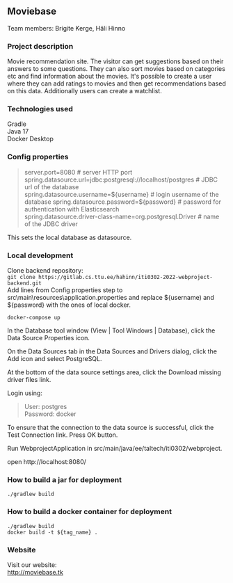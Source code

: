 ## Moviebase
Team members: Brigite Kerge, Häli Hinno  
### Project description
Movie recommendation site. The visitor can get suggestions based on their answers to some questions. They can also sort movies based on categories etc and find information about the movies. It's possible to create a user where they can add ratings to movies and then get recommendations based on this data. Additionally users can create a watchlist. 
### Technologies used
Gradle  
Java 17   
Docker Desktop

### Config properties
>server.port=8080  # server HTTP port  
spring.datasource.url=jdbc:postgresql://localhost/postgres  # JDBC url of the database   
spring.datasource.username=${username}  # login username of the database  
spring.datasource.password=${password}  #  password for authentication with Elasticsearch  
spring.datasource.driver-class-name=org.postgresql.Driver  #  name of the JDBC driver  

This sets the local database as datasource.
### Local development
Clone backend repository:  
`git clone https://gitlab.cs.ttu.ee/hahinn/iti0302-2022-webproject-backend.git`  
Add lines from Config properties step to src\main\resources\application.properties and replace ${username) and ${password} with the ones of local docker.

`docker-compose up`

In the Database tool window (View | Tool Windows | Database), click the Data Source Properties icon.

On the Data Sources tab in the Data Sources and Drivers dialog, click the Add icon and select PostgreSQL.

At the bottom of the data source settings area, click the Download missing driver files link.

Login using:  
>User: postgres   
Password: docker

To ensure that the connection to the data source is successful, click the Test Connection link.
Press OK button.  

Run WebprojectApplication in src/main/java/ee/taltech/iti0302/webproject.  

open http://localhost:8080/
### How to build a jar for deployment
`./gradlew build`
### How to build a docker container for deployment
`./gradlew build`  
`docker build -t ${tag_name} .`
### Website
Visit our website:  
http://moviebase.tk
